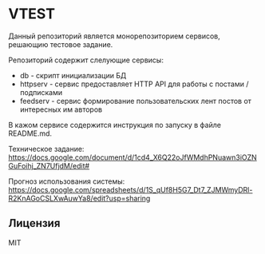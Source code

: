 # VTEST

Данный репозиторий является монорепозиторием сервисов, решающию тестовое задание.

Репозиторий содержит слелующие сервисы:
- db - скрипт инициализации БД
- httpserv - сервис предоставляет HTTP API для работы с постами / подписками
- feedserv - сервис формирование пользовательских лент постов от интересных им авторов

В кажом сервисе содержится инструкция по запуску в файлe README.md.

Техническое задание:
https://docs.google.com/document/d/1cd4_X6Q22oJfWMdhPNuawn3iOZNGuFoihj_ZN7UfjdM/edit#

Прогноз использования системы:
https://docs.google.com/spreadsheets/d/1S_qUf8H5G7_Dt7_ZJMWmyDRl-R2KnAGoCSLXwAuwYa8/edit?usp=sharing

## Лицензия

MIT
